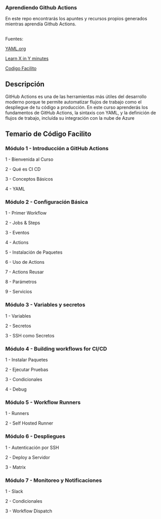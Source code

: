 ### Aprendiendo Github Actions

En este repo encontrarás los apuntes y recursos propios generados mientras aprendía Github Actions.

##

Fuentes:

[YAML.org](https://yaml.org/)

[Learn X in Y minutes](https://learnxinyminutes.com/docs/es-es/yaml-es/)

[Codigo Facilito](https://codigofacilito.com/cursos/github-actions)

## Descripción
GitHub Actions es una de las herramientas más útiles del desarrollo moderno porque te permite automatizar flujos de trabajo como el despliegue de tu código a producción. En este curso aprenderás los fundamentos de GitHub Actions, la sintaxis con YAML, y la definición de flujos de trabajo, incluída su integración con la nube de Azure


## Temario de Código Facilito

### Módulo 1 - Introducción a GitHub Actions

1 - Bienvenida al Curso

2 - Qué es CI CD

3 - Conceptos Básicos

4 - YAML

### Módulo 2 - Configuración Básica

1 - Primer Workflow

2 - Jobs & Steps

3 - Eventos

4 - Actions

5 - Instalación de Paquetes

6 - Uso de Actions

7 - Actions Reusar

8 - Parámetros

9 - Servicios

### Módulo 3 - Variables y secretos

1 - Variables

2 - Secretos

3 - SSH como Secretos

### Módulo 4 - Building workflows for CI/CD

1 - Instalar Paquetes

2 - Ejecutar Pruebas

3 - Condicionales

4 - Debug

### Módulo 5 - Workflow Runners

1 - Runners

2 - Self Hosted Runner

### Módulo 6 - Despliegues

1 - Autenticación por SSH

2 - Deploy a Servidor

3 - Matrix

### Módulo 7 - Monitoreo y Notificaciones

1 - Slack

2 - Condicionales

3 - Workflow Dispatch

